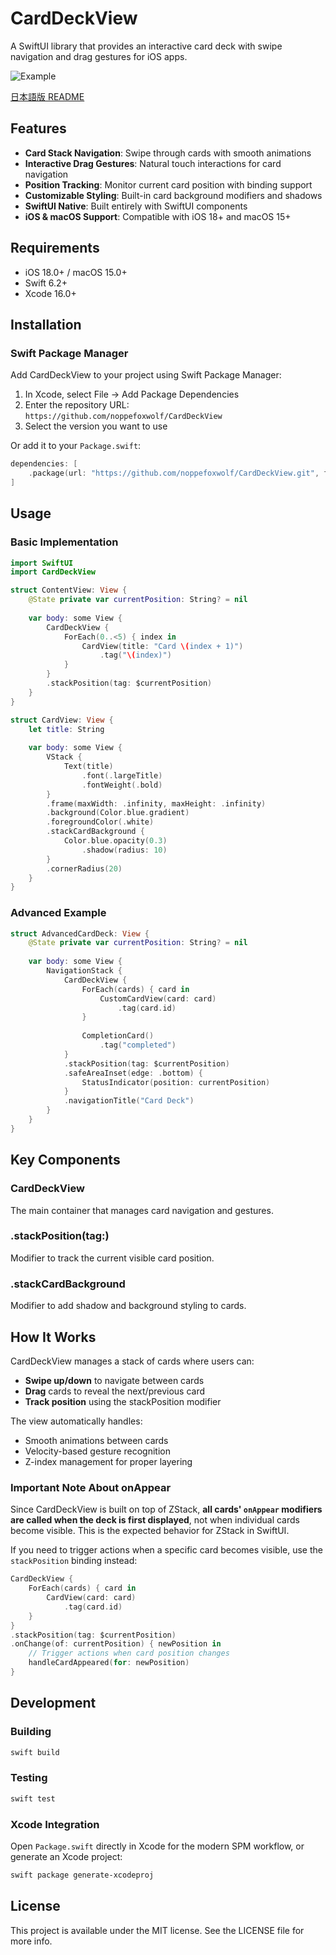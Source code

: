 # CardDeckView

A SwiftUI library that provides an interactive card deck with swipe navigation and drag gestures for iOS apps.

![Example](.github/docs/example.gif)

[日本語版 README](.github/docs/README_ja.md)

## Features

- **Card Stack Navigation**: Swipe through cards with smooth animations
- **Interactive Drag Gestures**: Natural touch interactions for card navigation
- **Position Tracking**: Monitor current card position with binding support
- **Customizable Styling**: Built-in card background modifiers and shadows
- **SwiftUI Native**: Built entirely with SwiftUI components
- **iOS & macOS Support**: Compatible with iOS 18+ and macOS 15+

## Requirements

- iOS 18.0+ / macOS 15.0+
- Swift 6.2+
- Xcode 16.0+

## Installation

### Swift Package Manager

Add CardDeckView to your project using Swift Package Manager:

1. In Xcode, select File → Add Package Dependencies
2. Enter the repository URL: `https://github.com/noppefoxwolf/CardDeckView`
3. Select the version you want to use

Or add it to your `Package.swift`:

```swift
dependencies: [
    .package(url: "https://github.com/noppefoxwolf/CardDeckView.git", from: "1.0.0")
]
```

## Usage

### Basic Implementation

```swift
import SwiftUI
import CardDeckView

struct ContentView: View {
    @State private var currentPosition: String? = nil
    
    var body: some View {
        CardDeckView {
            ForEach(0..<5) { index in
                CardView(title: "Card \(index + 1)")
                    .tag("\(index)")
            }
        }
        .stackPosition(tag: $currentPosition)
    }
}

struct CardView: View {
    let title: String
    
    var body: some View {
        VStack {
            Text(title)
                .font(.largeTitle)
                .fontWeight(.bold)
        }
        .frame(maxWidth: .infinity, maxHeight: .infinity)
        .background(Color.blue.gradient)
        .foregroundColor(.white)
        .stackCardBackground {
            Color.blue.opacity(0.3)
                .shadow(radius: 10)
        }
        .cornerRadius(20)
    }
}
```

### Advanced Example

```swift
struct AdvancedCardDeck: View {
    @State private var currentPosition: String? = nil
    
    var body: some View {
        NavigationStack {
            CardDeckView {
                ForEach(cards) { card in
                    CustomCardView(card: card)
                        .tag(card.id)
                }
                
                CompletionCard()
                    .tag("completed")
            }
            .stackPosition(tag: $currentPosition)
            .safeAreaInset(edge: .bottom) {
                StatusIndicator(position: currentPosition)
            }
            .navigationTitle("Card Deck")
        }
    }
}
```

## Key Components

### CardDeckView
The main container that manages card navigation and gestures.

### .stackPosition(tag:)
Modifier to track the current visible card position.

### .stackCardBackground
Modifier to add shadow and background styling to cards.

## How It Works

CardDeckView manages a stack of cards where users can:
- **Swipe up/down** to navigate between cards
- **Drag** cards to reveal the next/previous card
- **Track position** using the stackPosition modifier

The view automatically handles:
- Smooth animations between cards
- Velocity-based gesture recognition
- Z-index management for proper layering

### Important Note About onAppear

Since CardDeckView is built on top of ZStack, **all cards' `onAppear` modifiers are called when the deck is first displayed**, not when individual cards become visible. This is the expected behavior for ZStack in SwiftUI.

If you need to trigger actions when a specific card becomes visible, use the `stackPosition` binding instead:

```swift
CardDeckView {
    ForEach(cards) { card in
        CardView(card: card)
            .tag(card.id)
    }
}
.stackPosition(tag: $currentPosition)
.onChange(of: currentPosition) { newPosition in
    // Trigger actions when card position changes
    handleCardAppeared(for: newPosition)
}
```

## Development

### Building

```bash
swift build
```

### Testing

```bash
swift test
```

### Xcode Integration

Open `Package.swift` directly in Xcode for the modern SPM workflow, or generate an Xcode project:

```bash
swift package generate-xcodeproj
```

## License

This project is available under the MIT license. See the LICENSE file for more info.
